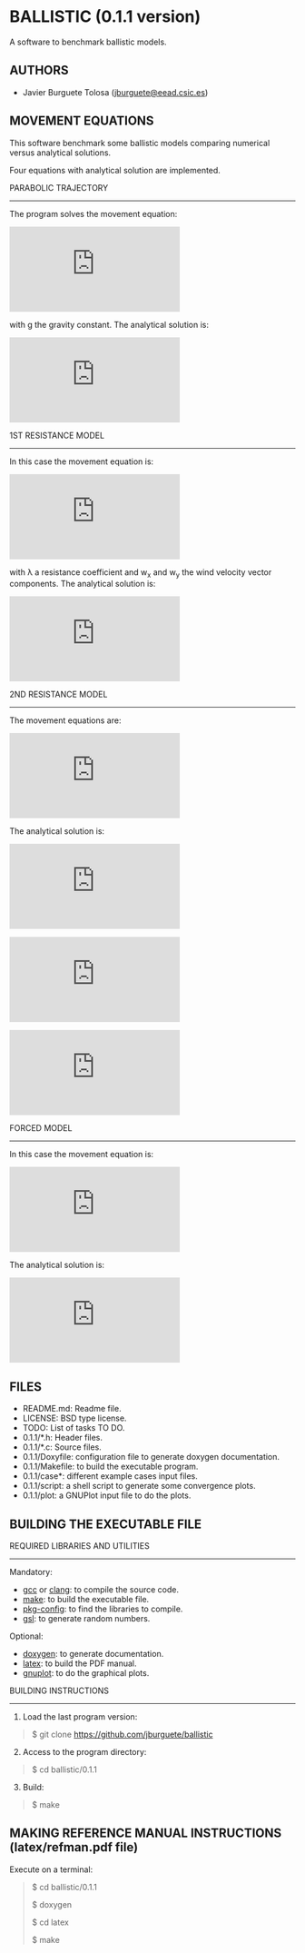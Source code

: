 BALLISTIC (0.1.1 version)
=========================

A software to benchmark ballistic models.

AUTHORS
-------

* Javier Burguete Tolosa (jburguete@eead.csic.es)

MOVEMENT EQUATIONS
------------------

This software benchmark some ballistic models comparing numerical versus
analytical solutions.

Four equations with analytical solution are implemented.

PARABOLIC TRAJECTORY
_____________________

The program solves the movement equation:

![equation 1](http://latex.codecogs.com/svg.latex?%5Cddot%7B%5Cvec%7Br%7D%7D%3D%5Cvec%7Bg%7D%2C%5C%5C%0D%0A%5Cvec%7Bg%7D%3D%280%2C%5C%3B0%2C%5C%3B-g%29%2C)

with g the gravity constant. The analytical solution is:

![equation 2](http://latex.codecogs.com/svg.latex?%5Cdot%7B%5Cvec%7Br%7D%7D%3D%5Cdot%7B%5Cvec%7Br%7D%7D_0%2B%5Cvec%7Bg%7D%5C%2Ct%2C%5C%5C%0D%0A%5Cvec%7Br%7D%3D%5Cvec%7Br%7D_0%2B%5Cdot%7B%5Cvec%7Br%7D%7D_0%5C%2Ct%2B%5Cfrac12%5C%2C%5Cvec%7Bg%7D%5C%2Ct%5E2.)

1ST RESISTANCE MODEL
____________________

In this case the movement equation is:

![equation 3](http://latex.codecogs.com/svg.latex?%5Cddot%7B%5Cvec%7Br%7D%7D%3D%5Cvec%7Bg%7D-%5Clambda%5C%2C%5Cleft%28%5Cdot%7B%5Cvec%7Br%7D%7D-%5Cvec%7Bw%7D%5Cright%29%2C%5C%5C%0D%0A%5Cvec%7Bw%7D%3D%5Cleft%28w_x%2C%5C%3Bw_y%5C%3B0%5Cright%29%2C)

with λ a resistance coefficient and w<sub>x</sub> and w<sub>y</sub> the wind
velocity vector components. The analytical solution is:

![equation 4](http://latex.codecogs.com/svg.latex?%5Cdot%7B%5Cvec%7Br%7D%7D%3D%5Cdot%7B%5Cvec%7Br%7D%7D_0%5C%2C%5Cexp%5Cleft%28-%5Clambda%5C%2Ct%5Cright%29%2B%5Cleft%28%5Cvec%7Bw%7D%2B%5Cfrac%7B%5Cvec%7Bg%7D%7D%7B%5Clambda%7D%5Cright%29%5C%2C%5Cleft%5B1-%5Cexp%5Cleft%28-%5Clambda%5C%2Ct%5Cright%29%5Cright%5D%2C%5C%5C%0D%0A%5Cvec%7Br%7D%3D%5Cvec%7Br%7D_0%2B%5Cleft%28%5Cvec%7Bw%7D%2B%5Cfrac%7B%5Cvec%7Bg%7D%7D%7B%5Clambda%7D%5Cright%29%5C%2Ct%2B%5Cfrac%7B%5Cdot%7B%5Cvec%7Br%7D%7D_0-%5Cvec%7Bw%7D-%5Cvec%7Bg%7D%2F%5Clambda%7D%7B%5Clambda%7D%5C%2C%5Cleft%5B1-%5Cexp%5Cleft%28-%5Clambda%5C%2Ct%5Cright%29%5Cright%5D.%0D%0A)

2ND RESISTANCE MODEL
____________________

The movement equations are:

![equation 5](http://latex.codecogs.com/svg.latex?%5Cddot%7Bx%7D%3D-%5Clambda%5C%2C%5Cleft%7C%5Cdot%7Bx%7D-w_x%5Cright%7C%5C%2C%5Cleft%28%5Cdot%7Bx%7D-w_x%5Cright%29%2C%5C%5C%0D%0A%5Cddot%7By%7D%3D-%5Clambda%5C%2C%5Cleft%7C%5Cdot%7By%7D-w_y%5Cright%7C%5C%2C%5Cleft%28%5Cdot%7By%7D-w_y%5Cright%29%2C%5C%5C%0D%0A%5Cddot%7Bz%7D%3D-g-%5Clambda%5C%2C%5Cleft%7C%5Cdot%7Bz%7D%5Cright%7C%5C%2C%5Cdot%7Bz%7D%2C)

The analytical solution is:

![equation 6](http://latex.codecogs.com/svg.latex?%5Cdot%7Bx%7D%3Dw_x%2B%5Cfrac%7B%5Cdot%7Bx%7D_0-w_x%7D%7B1%2B%5Clambda%5C%2C%5Cleft%7C%5Cdot%7Bx%7D_0-w_x%5Cright%7C%5C%2Ct%7D%2C%5C%5C%0D%0A%5Cdot%7By%7D%3Dw_y%2B%5Cfrac%7B%5Cdot%7By%7D_0-w_y%7D%7B1%2B%5Clambda%5C%2C%5Cleft%7C%5Cdot%7By%7D_0-w_y%5Cright%7C%5C%2Ct%7D%2C%5C%5C%0D%0A%5Cdot%7Bz%7D_0%5Cleq0%5CRightarrow%5Cquad%0D%0A%5Cdot%7Bz%7D%3D%5Csqrt%7B%5Cfrac%7Bg%7D%7B%5Clambda%7D%7D%5C%2C%0D%0A%5Cfrac%7B%5Cdot%7Bz%7D_0%5C%2C%5Ccosh%5Cleft%28%5Csqrt%7Bg%5C%2C%5Clambda%7D%5C%2Ct%5Cright%29%0D%0A-%5Csqrt%7Bg%2F%5Clambda%7D%5C%2C%5Csinh%5Cleft%28%5Csqrt%7Bg%5C%2C%5Clambda%7D%5C%2Ct%5Cright%29%7D%0D%0A%7B%5Csqrt%7Bg%2F%5Clambda%7D%5C%2C%5Ccosh%5Cleft%28%5Csqrt%7Bg%5C%2C%5Clambda%7D%5C%2Ct%5Cright%29%0D%0A-%5Cdot%7Bz%7D_0%5C%2C%5Csinh%5Cleft%28%5Csqrt%7Bg%5C%2C%5Clambda%7D%5C%2Ct%5Cright%29%7D%2C%5C%5C%0D%0A%5Cdot%7Bz%7D_0%3E0%2C%5C%3B%0D%0At%5Cleq%5Cfrac%7B%5Carctan%5Cleft%28%5Cdot%7Bz%7D_0%5C%2C%5Csqrt%7B%5Cfrac%7B%5Clambda%7D%7Bg%7D%7D%5Cright%29%7D%0D%0A%7B%5Csqrt%7Bg%5C%2C%5Clambda%7D%7D%5CRightarrow%5Cquad%0D%0A%5Cdot%7Bz%7D%3D%5Csqrt%7B%5Cfrac%7Bg%7D%7B%5Clambda%7D%7D%0D%0A%5C%2C%5Ctan%5Cleft%5B%5Carctan%5Cleft%28%5Cdot%7Bz%7D_0%5C%2C%5Csqrt%7B%5Cfrac%7B%5Clambda%7D%7Bg%7D%7D%5Cright%29%0D%0A-%5Csqrt%7Bg%5C%2C%5Clambda%7D%5C%2Ct%5Cright%5D%2C%5C%5C%0D%0A%5Cdot%7Bz%7D_0%3E0%2C%5C%3B%0D%0At%3E%5Cfrac%7B%5Carctan%5Cleft%28%5Cdot%7Bz%7D_0%5C%2C%5Csqrt%7B%5Cfrac%7B%5Clambda%7D%7Bg%7D%7D%5Cright%29%7D%0D%0A%7B%5Csqrt%7Bg%5C%2C%5Clambda%7D%7D%5CRightarrow%5Cquad%0D%0A%5Cdot%7Bz%7D%3D-%5Csqrt%7B%5Cfrac%7Bg%7D%7B%5Clambda%7D%7D%5C%2C%5Ctanh%5Cleft%5B%5Csqrt%7Bg%5C%2C%5Clambda%7D%5C%2Ct%0D%0A-%5Carctan%5Cleft%28%5Cdot%7Bz%7D_0%5C%2C%5Csqrt%7B%5Cfrac%7B%5Clambda%7D%7Bg%7D%7D%5Cright%29%5Cright%5D%2C%0D%0A)

![equation 6b](http://latex.codecogs.com/svg.latex?x%3Dx_0%2Bw_x%5C%2Ct%2B%5Cfrac%7B%5Cdot%7Bx%7D_0-w_x%7D%7B%5Clambda%5C%2C%5Cleft%7C%5Cdot%7Bx%7D_0-w_x%5Cright%7C%7D%0D%0A%5C%2C%5Cln%5Cleft%281%2B%5Clambda%5C%2C%5Cleft%7C%5Cdot%7Bx%7D_0-w_x%5Cright%7C%5C%2Ct%5Cright%29%2C%5C%5C%0D%0Ay%3Dy_0%2Bw_y%5C%2Ct%2B%5Cfrac%7B%5Cdot%7By%7D_0-w_y%7D%7B%5Clambda%5C%2C%5Cleft%7C%5Cdot%7By%7D_0-w_y%5Cright%7C%7D%0D%0A%5C%2C%5Cln%5Cleft%281%2B%5Clambda%5C%2C%5Cleft%7C%5Cdot%7By%7D_0-w_y%5Cright%7C%5C%2Ct%5Cright%29%2C%0D%0A)

![equation 6c](http://latex.codecogs.com/svg.latex?%5Cdot%7Bz%7D_0%5Cleq0%5CRightarrow%5Cquad%0D%0Az%3Dz_0-%5Cfrac%7B%5Cln%5Cleft%5B%5Ccosh%5Cleft%28%5Csqrt%7Bg%5C%2C%5Clambda%7D%5C%2Ct%5Cright%29%0D%0A-%5Cdot%7Bz%7D_0%5C%2C%5Csqrt%7B%5Clambda%2Fg%7D%5C%2C%0D%0A%5Csinh%5Cleft%28%5Csqrt%7Bg%5C%2C%5Clambda%7D%5C%2Ct%5Cright%29%5Cright%5D%7D%7B%5Clambda%7D%2C%5C%5C%0D%0A%5Cdot%7Bz%7D_0%3E0%2C%5C%3B%0D%0At%5Cleq%5Cfrac%7B%5Carctan%5Cleft%28%5Cdot%7Bz%7D_0%5C%2C%5Csqrt%7B%5Cfrac%7B%5Clambda%7D%7Bg%7D%7D%5Cright%29%7D%0D%0A%7B%5Csqrt%7Bg%5C%2C%5Clambda%7D%7D%5CRightarrow%5Cquad%0D%0Az%3Dz_0%2B%5Cfrac%7B1%7D%7B%5Clambda%7D%5C%2C%5Cln%5Cleft%5C%7B%5Cfrac%7B%5Ccos%5Cleft%5B%0D%0A%5Carctan%5Cleft%28%5Cdot%7Bz%7D_0%5C%2C%5Csqrt%7B%5Clambda%2Fg%7D%5Cright%29-%5Csqrt%7Bg%5C%2C%5Clambda%7D%5C%2Ct%5Cright%5D%7D%0D%0A%7B%5Ccos%5Cleft%5B%5Carctan%5Cleft%28%5Cdot%7Bz%7D_0%5C%2C%5Csqrt%7B%5Clambda%2Fg%7D%5Cright%29%5Cright%5D%7D%5Cright%5C%7D%2C%5C%5C%0D%0A%5Cdot%7Bz%7D_0%3E0%2C%5C%3B%0D%0At%3E%5Cfrac%7B%5Carctan%5Cleft%28%5Cdot%7Bz%7D_0%5C%2C%5Csqrt%7B%5Cfrac%7B%5Clambda%7D%7Bg%7D%7D%5Cright%29%7D%0D%0A%7B%5Csqrt%7Bg%5C%2C%5Clambda%7D%7D%5CRightarrow%5Cquad%0D%0Az%3Dz_0-%5Cfrac%7B%5Cln%5Cleft%5C%7B%0D%0A%5Ccos%5Cleft%5B%5Carctan%5Cleft%28%5Cdot%7Bz%7D_0%5C%2C%5Csqrt%7B%5Clambda%2Fg%7D%5Cright%29%5Cright%5D%0D%0A%5C%2C%5Ccosh%5Cleft%5B%5Csqrt%7Bg%5C%2C%5Clambda%7D%5C%2Ct%0D%0A-%5Carctan%5Cleft%28%5Cdot%7Bz%7D_0%5C%2C%5Csqrt%7B%5Clambda%2Fg%7D%5Cright%29%5Cright%5D%5Cright%5C%7D%7D%7B%5Clambda%7D.)

FORCED MODEL
____________

In this case the movement equation is:

![equation 7](http://latex.codecogs.com/svg.latex?%5Cddot%7B%5Cvec%7Br%7D%7D%3D%5Cvec%7Bg%7D%2B%5Cvec%7Bw%7D%5C%2C%5Cexp%5Cleft%28-%5Clambda%5C%2Ct%5Cright%29)

The analytical solution is:

![equation 8](http://latex.codecogs.com/svg.latex?%5Cdot%7B%5Cvec%7Br%7D%7D%3D%5Cdot%7B%5Cvec%7Br%7D%7D_0%2B%5Cvec%7Bg%7D%5C%2Ct%2B%5Cfrac%7B%5Cvec%7Bw%7D%7D%7B%5Clambda%7D%5Cleft%5B1-%5Cexp%5Cleft%28-%5Clambda%5C%2Ct%5Cright%29%5Cright%5D%2C%5C%5C%0D%0A%5Cvec%7Br%7D%3D%5Cvec%7Br%7D_0%2B%5Cleft%28%5Cdot%7B%5Cvec%7Br%7D%7D_0%2B%5Cfrac%7B%5Cvec%7Bw%7D%7D%7B%5Clambda%7D%5Cright%29%5C%2Ct%2B%5Cfrac12%5C%2C%5Cvec%7Bg%7D%5C%2Ct%5E2%2B%5Cfrac%7B%5Cvec%7Bw%7D%7D%7B%5Clambda%5E2%7D%5C%2C%5Cleft%5B1-%5Cexp%5Cleft%28-%5Clambda%5C%2Ct%5Cright%29%5Cright%5D.)

FILES
-----

* README.md: Readme file.
* LICENSE: BSD type license.
* TODO: List of tasks TO DO.
* 0.1.1/\*.h: Header files.
* 0.1.1/\*.c: Source files.
* 0.1.1/Doxyfile: configuration file to generate doxygen documentation.
* 0.1.1/Makefile: to build the executable program.
* 0.1.1/case\*: different example cases input files.
* 0.1.1/script: a shell script to generate some convergence plots.
* 0.1.1/plot: a GNUPlot input file to do the plots.

BUILDING THE EXECUTABLE FILE
----------------------------

REQUIRED LIBRARIES AND UTILITIES
________________________________

Mandatory:
* [gcc](https://gcc.gnu.org) or [clang](http://clang.llvm.org): to compile the
  source code.
* [make](http://www.gnu.org/software/make): to build the executable file.
* [pkg-config](http://www.freedesktop.org/wiki/Software/pkg-config): to find the
  libraries to compile.
* [gsl](http://www.gnu.org/software/gsl): to generate random numbers.

Optional:
* [doxygen](http://www.stack.nl/~dimitri/doxygen): to generate documentation.
* [latex](https://www.latex-project.org): to build the PDF manual.
* [gnuplot](http://gnuplot.info): to do the graphical plots.

BUILDING INSTRUCTIONS
______________________

1. Load the last program version:
> $ git clone https://github.com/jburguete/ballistic

2. Access to the program directory:
> $ cd ballistic/0.1.1

3. Build:
> $ make

MAKING REFERENCE MANUAL INSTRUCTIONS (latex/refman.pdf file)
------------------------------------------------------------

Execute on a terminal:
> $ cd ballistic/0.1.1
>
> $ doxygen
>
> $ cd latex
>
> $ make
